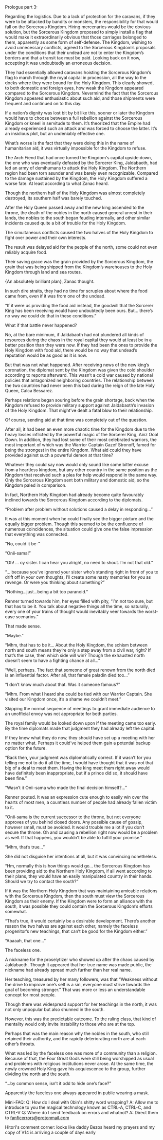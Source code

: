 Prologue part 3:

Regarding the logistics. Due to a lack of protection for the caravans, if they were to be attacked by bandits or monsters, the responsibility for that would fall on the Sorcerous Kingdom. Hiring mercenaries would be the obvious solution, but the Sorcerous Kingdom proposed to simply install a flag that would make it extraordinarily obvious that those carriages belonged to them, apparently as some form of self-defense. The Kingdom, wishing to avoid unnecessary conflicts, agreed to the Sorcerous Kingdom’s proposals under the conditions that their undead are not to enter the Kingdom’s borders and that a transit tax must be paid. Looking back on it now, accepting it was undoubtedly an erroneous decision.

They had essentially allowed caravans hoisting the Sorcerous Kingdom’s flag to march through the royal capital in procession, all the way to the docks where they were bound for the Holy Kingdom. This clearly showed, to both domestic and foreign eyes, how weak the Kingdom appeared compared to the Sorcerous Kingdom. Nevermind the fact that the Sorcerous Kingdom appeared enthusiastic about such aid, and those shipments were frequent and continued on to this day.

If a nation’s dignity was lost bit by bit like this, sooner or later the Kingdom would have to choose between a full rebellion against the Sorcerous Kingdom or kneel in servitude to them. It’s theorized that the Empire had already experienced such an attack and was forced to choose the latter. It’s an insidious plot, but an undeniably effective one.

What’s worse is the fact that they were doing this in the name of humanitarian aid, it was virtually impossible for the Kingdom to refuse.

The Arch Fiend that had once turned the Kingdom's capital upside down, the one who was eventually defeated by the Sorcerer King, Jaldabaoth, had led an army of demihumans to attack the Holy Kingdom. The Northern region had been torn asunder and was barely even recognizable. Compared to the damage sustained by the Kingdom, the Holy Kingdom suffered a worse fate. At least according to what Zanac heard.

Though the northern half of the Holy Kingdom was almost completely destroyed, its southern half was barely touched. 

After the Holy Queen passed away and the new king ascended to the throne, the death of the nobles in the north caused general unrest in their lands, the nobles to the south began feuding internally, and other similar incidents caused quite a bit of trouble for the Holy Kingdom.

The simultaneous conflicts caused the two halves of the Holy Kingdom to fight over power and their own interests.

The result was delayed aid for the people of the north, some could not even reliably acquire food. 

Their saving grace was the grain provided by the Sorcerous Kingdom, the grain that was being shipped from the Kingdom’s warehouses to the Holy Kingdom through land and sea routes.

{An absolutely brilliant plan}, Zanac thought.

In such dire straits, they had no time for scruples about where the food came from, even if it was from one of the undead.

“If it were us providing the food aid instead, the goodwill that the Sorcerer King has been receiving would have undoubtedly been ours. But… there’s no way we could do that in these conditions.”

What if that battle never happened?

No, at the bare minimum, if Jaldabaoth had not plundered all kinds of resources during the chaos in the royal capital they would at least be in a better position than they were now. If they had been the ones to provide the Holy Kingdom with food aid, there would be no way that undead’s reputation would be as good as it is now. 

But that was not what happened. After receiving news of the new king’s coronation, the diplomat sent by the Kingdom was given the cold shoulder according to reports afterward. This wasn’t a cold war caused by national policies that antagonized neighboring countries. The relationship between the two countries had never been this bad during the reign of the late Holy Queen, Calca Bessarez.

Perhaps relations began souring before the grain shortage, back when the Kingdom refused to provide military support against Jaldabaoth’s invasion of the Holy Kingdom. That might’ve dealt a fatal blow to their relationship.

Of course, sending aid at that time was completely out of the question.

After all, it had been an even more chaotic time for the Kingdom due to the heavy losses inflicted by the powerful magic of the Sorcerer King, Ainz Ooal Gown. In addition, they had lost some of their most celebrated warriors, the most important of which was the Warrior Captain Gazef Stronoff, famed for being the strongest in the entire Kingdom. What aid could they have provided against such a powerful demon at that time?

Whatever they could say now would only sound like some bitter excuse from a heartless kingdom, but any other country in the same position as the Kingdom that received such a plea for help would respond in the same way. Only the Sorcerous Kingdom sent both military and domestic aid, so the Kingdom paled in comparison.

In fact, Northern Holy Kingdom had already become quite favourably inclined towards the Sorcerous Kingdom according to the diplomats.

“Problem after problem without solutions caused a delay in responding...”

It was at this moment when he could finally see the bigger picture and the equally bigger problem. Though this seemed to be the confluence of numerous coincidences, the situation could give one the false impression that everything was connected.

“No, could it be-”

“Onii-sama!”

“Oh! … oy sister. I can hear you alright, no need to shout. I’m not that old.”

“... because you’ve ignored your sister who’s standing right in front of you to drift off in your own thoughts, I’ll create some nasty memories for you as revenge. Or were you thinking about something?”

“Nothing…just…being a bit too paranoid.”

Renner turned towards him, her eyes filled with pity, “I’m not too sure, but that has to be it. You talk about negative things all the time, so naturally, every one of your trains of thought would inevitably veer towards the worst-case scenarios.”

That made sense. 

“Maybe.”

“Mhm, that has to be it… About the Holy Kingdom, the schism between north and south means they’re only a step away from a civil war, right? If that’s the case, then which side will win? Though the exhausted north doesn’t seem to have a fighting chance at all...”

“Well, perhaps. The fact that someone of great renown from the north died is an influential factor. After all, that female paladin died too...”

“I don’t know much about that. Was it someone famous?”

“Mhm. From what I heard she could be tied with our Warrior Captain. She visited our Kingdom once, it’s a shame we couldn’t meet.”

Skipping the normal sequence of meetings to grant immediate audience to an unofficial envoy was not appropriate for both parties.

The royal family would be looked down upon if the meeting came too early. By the time diplomats made that judgment they had already left the capital.

If they knew what they do now, they should have set up a meeting with her no matter what. Perhaps it could’ve helped them gain a potential backup option for the future.

“Back then, your judgment was diplomatically correct. If it wasn’t for you telling me not to do it all the time, I would have thought that it was not that big of a deal to meet them. Having the king meet them right away would have definitely been inappropriate, but if a prince did so, it should have been fine.”

“Wasn’t it Onii-sama who made the final decision himself?...”

Renner pouted. It was an expression cute enough to easily win over the hearts of most men, a countless number of people had already fallen victim to it.

“Onii-sama is the current successor to the throne, but not everyone approves of you behind closed doors. Any possible cause of gossip, however small, must be avoided. It would trouble me a lot if you don’t secure the throne. Oh and causing a rebellion right now would be a problem as well. If that happens, you wouldn’t be able to fulfill your promise.”

“Mhm, that’s true...”

She did not disguise her intentions at all, but it was convincing nonetheless.

“Hm, normally this is how things would go… the Sorcerous Kingdom has been providing aid to the Northern Holy Kingdom, if all went according to their plans, they would have an easily manipulated country in their hands. Should we try to contact the south?”

If it was the Northern Holy Kingdom that was maintaining amicable relations with the Sorcerous Kingdom, then the south must view the Sorcerous Kingdom as their enemy. If the Kingdom were to form an alliance with the south, it was possible they could contain the Sorcerous Kingdom’s efforts somewhat.

“That’s true, it would certainly be a desirable development. There’s another reason the two halves are against each other, namely the faceless progenitor’s new teachings, that can’t be good for the Kingdom either.”

“Aaaaah, that one…”

The faceless one.

A nickname for the proselytizer who showed up after the chaos caused by Jaldabaoth. Though it appeared that her true name was made public, the nickname had already spread much further than her real name.

Her teaching, treasured by her many followers, was that “Weakness without the drive to improve one’s self is a sin, everyone must strive towards the goal of becoming stronger.” That was more or less an understandable concept for most people.

Though there was widespread support for her teachings in the north, it was not only unpopular but also shunned in the south.

However, this was the predictable outcome. To the ruling class, that kind of mentality would only invite instability to those who are at the top.

Perhaps that was the main reason why the nobles in the south, who still retained their authority, and the rapidly deteriorating north are at each other’s throats.

What was led by the faceless one was more of a community than a religion. Because of that, the Four Great Gods were still being worshipped as usual and problems with religious institutions never arose. At the same time, the newly crowned Holy King gave his acquiescence to the group, further dividing the north and the south.

“...by common sense, isn’t it odd to hide one’s face?”

Apparently the faceless one always appeared in public wearing a mask.

Mini-FAQ:
Q: How do I deal with 0bin's shitty word wrapping?
A: Allow me to introduce to you the magical technology known as CTRL-A, CTRL-C, and CTRL-V
Q: Where do I send feedback on errors and whatnot?
A: Direct them to fanficerrors@protonmail.com

Hitori's comment corner: looks like daddy Bezos heard my prayers and my copy of V14 is arriving a couple of days early
